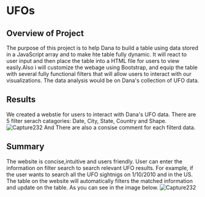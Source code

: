 # UFOs

## Overview of Project
The purpose of this project is to help Dana to build a table using data stored in a JavaScript array and to make hte table fully dynamic. It will react to user input and then place the table into a HTML file for users to view easily.Also i will customize the webage using Bootstrap, and equip the table with several fully functional filters that will allow users to interact with our visualizations. The data analysis would be on Dana's collection of UFO data.

## Results
We created a webstie for users to interact with Dana's UFO data. There are 5 filter serach catagories: Date, City, State, Country and Shape.
![Capture232](https://user-images.githubusercontent.com/92561493/149688369-16a95b2b-1093-415c-8be4-d192efdfadaa.PNG)
And There are also a consise comment for each filterd data.

## Summary
The website is concise,intuitive and users friendly. User can enter the information on filter search to search relevant UFO results. For example, if the user wants to search all the UFO sightnigs on 1/10/2010 and  in the US. The table on the website will automatically filters the matched information and update on the table. As you can see in the image below.
![Capture232](https://user-images.githubusercontent.com/92561493/149688701-1b5bd9bc-dc72-4c78-ac10-4439aefeecbe.PNG)

